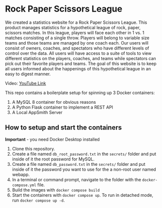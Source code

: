 # Rock Paper Scissors League

We created a statistics website for a Rock Paper Scissors League. This product manages statistics for a hypothetical league of rock, paper, scissors matches. In this league, players will face each other in 1 vs. 1 matches consisting of a single throw. Players will belong to variable size teams and those teams are managed by one coach each. Our users will consist of owners, coaches, and spectators who have different levels of control over the data. All users will have access to a suite of tools to view different statistics on the players, coaches, and teams while spectators can pick out their favorite players and teams. The goal of this website is to keep all users informed about the happenings of this hypothetical league in an easy to digest manner.

Video: [YouTube Link](https://www.youtube.com/watch?v=OqJ1IphEBxM)

This repo contains a boilerplate setup for spinning up 3 Docker containers: 
1. A MySQL 8 container for obvious reasons
1. A Python Flask container to implement a REST API
1. A Local AppSmith Server

## How to setup and start the containers
**Important** - you need Docker Desktop installed

1. Clone this repository.  
1. Create a file named `db_root_password.txt` in the `secrets/` folder and put inside of it the root password for MySQL. 
1. Create a file named `db_password.txt` in the `secrets/` folder and put inside of it the password you want to use for the a non-root user named webapp. 
1. In a terminal or command prompt, navigate to the folder with the `docker-compose.yml` file.  
1. Build the images with `docker compose build`
1. Start the containers with `docker compose up`.  To run in detached mode, run `docker compose up -d`. 
